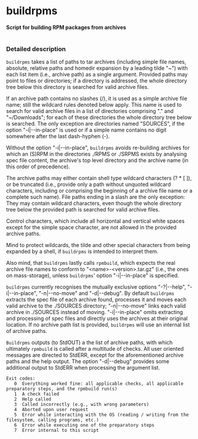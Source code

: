 # buildrpms
**Script for building RPM packages from archives**<br />
<br />

### Detailed description
`buildrpms` takes a list of paths to tar archives (including simple file names, absolute, relative paths and homedir expansion by a leading tilde "~") with each list item (i.e., archive path) as a single argument.  Provided paths may point to files or directories; if a directory is addressed, the whole directory tree below this directory is searched for valid archive files.

If an archive path contains no slashes (/), it is used as a simple archive file name; still the wildcard rules denoted below apply.  This name is used to search for valid archive files in a list of directories comprising "." and "~/Downloads"; for each of these directories the whole directory tree below is searched.  The only exception are directories named "SOURCES", if the option "-i|--in-place" is used or if a simple name contains no digit somewhere after the last dash-hyphen (-).

Without the option "-i|--in-place", `buildrpms` avoids re-building archives for which an (S)RPM in the directories ./RPMS or ./SRPMS exists by analysing spec file content, the archive's top level directory and the archive name (in this order of precedence).

The archive paths may either contain shell type wildcard characters (? * [ ]), or be truncated (i.e., provide only a path without unquoted wildcard characters, including or comprising the beginning of a archive file name or a complete such name).
File paths ending in a slash are the only exception: They may contain wildcard characters, even though the whole directory tree below the provided path is searched for valid archive files.

Control characters, which include all horizontal and vertical white spaces except for the simple space character, are not allowed in the provided archive paths.

Mind to protect wildcards, the tilde and other special characters from being expanded by a shell, if `buildrpms` is intended to interpret them.

Also mind, that `buildrpms` lastly calls `rpmbuild`, which expects the real archive file names to conform to "\<name>-\<version>.tar.gz" (i.e., the ones on mass-storage), unless `buildrpms`' option "-i|--in-place" is specified.

`buildrpms` currently recognises the mutually exclusive options "-?|--help", "-i|--in-place", "-n|--no-move" and "-d|--debug".  By default `buildrpms` extracts the spec file of each archive found, processes it and moves each valid archive to the ./SOURCES directory; "-n|--no-move" links each valid archive in ./SOURCES instead of moving.  "-i|--in-place" omits extracting and processing of spec files and directly uses the archives at their original location.
If no archive path list is provided, `buildrpms` will use an internal list of archive paths.

`Buildrpms` outputs (to StdOUT) a the list of archive paths, with which ultimately `rpmbuild` is called after a multitude of checks.  All user oriented messages are directed to StdERR, except for the aforementioned archive paths and the help output.  The option "-d|--debug" provides some additional output to StdERR when processing the argument list.

	Exit codes:
	   0  Everything worked fine: all applicable checks, all applicable preparatory steps, and the rpmbuild run(s)
	   1  A check failed
	   2  Help called
	   3  Called incorrectly (e.g., with wrong parameters)
	   4  Aborted upon user request
	   5  Error while interacting with the OS (reading / writing from the filesystem, calling programs, etc.)
	   6  Error while executing one of the preparatory steps
	   7  Error internal to this script
